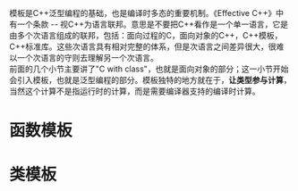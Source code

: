 模板是C++泛型编程的基础，也是编译时多态的重要机制。《Effective C++》中有一个条款 -- 视C++为语言联邦。意思是不要把C++看作是一个单一语言，它是由多个次语言组成的联邦，包括：面向过程的C，面向对象的C++，C++模板，C++标准库。这些次语言具有相对完整的体系，但是次语言之间差异很大，很难以一个次语言的守则去理解另一个次语言。  
前面的几个小节主要讲了"C with class"，也就是面向对象的部分；这一小节开始会引入模板，也就是泛型编程的部分。模板独特的地方就在于，**让类型参与计算**，当然这个计算不是指运行时的计算，而是需要编译器支持的编译时计算。

# 函数模板



# 类模板